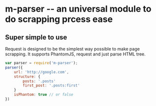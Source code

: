 # m-parser -- an universal module to do scrapping prcess ease

## Super simple to use

Request is designed to be the simplest way possible to make page scrapping. It supports PhantomJS, request and just parse HTML tree.

```javascript
var parser = require('m-parser');
parser({
    url: 'http://google.com',
    structure: {
        posts: '.posts'
        first_post: '.posts:first'
    }
    isPhantom: true // or false
})
```